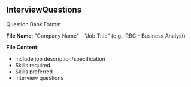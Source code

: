## InterviewQuestions

Question Bank Format

__File Name__: "Company Name" - "Job Title" (e.g., RBC - Business Analyst)

__File Content__:
* Include job description/specification
* Skills required
* Skills preferred
* Interview questions
